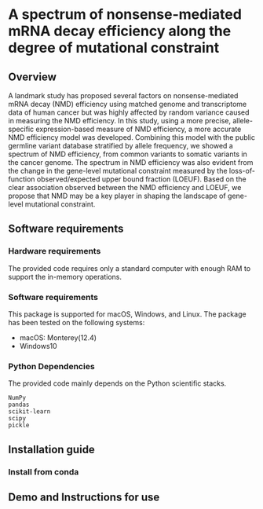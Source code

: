 # A spectrum of nonsense-mediated mRNA decay efficiency along the degree of mutational constraint

## Overview
A landmark study has proposed several factors on nonsense-mediated mRNA decay (NMD) efficiency using matched genome and transcriptome data of human cancer but was highly affected by random variance caused in measuring the NMD efficiency. In this study, using a more precise, allele-specific expression-based measure of NMD efficiency, a more accurate NMD efficiency model was developed. Combining this model with the public germline variant database stratified by allele frequency, we showed a spectrum of NMD efficiency, from common variants to somatic variants in the cancer genome. The spectrum in NMD efficiency was also evident from the change in the gene-level mutational constraint measured by the loss-of-function observed/expected upper bound fraction (LOEUF). Based on the clear association observed between the NMD efficiency and LOEUF, we propose that NMD may be a key player in shaping the landscape of gene-level mutational constraint.

## Software requirements

### Hardware requirements
The provided code requires only a standard computer with enough RAM to support the in-memory operations.

### Software requirements

This package is supported for macOS, Windows, and Linux. The package has been tested on the following systems:
- macOS: Monterey(12.4)
- Windows10


### Python Dependencies
The provided code mainly depends on the Python scientific stacks.

```
NumPy
pandas
scikit-learn
scipy
pickle
```

## Installation guide

### Install from conda


## Demo and Instructions for use

